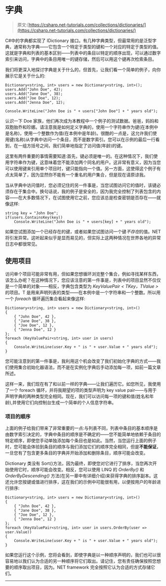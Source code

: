 # 字典

> 原文:[https://csharp.net-tutorials.com/collections/dictionaries/](https://csharp.net-tutorials.com/collections/dictionaries/)

C#中的字典都实现了 IDictionary 接口。有几种字典类型，但最常用的是泛型字典，通常称为字典<tkey tvalue="">——它包含一个特定于类型的键和一个对应的特定于类型的值。这就是字典和列表的基本区别——列表中的条目以特定的顺序出现，可以通过数字索引来访问，字典中的条目用唯一的键存储，然后可以用这个键再次检索条目。</tkey>

我们将更深入地探讨字典是关于什么的，但首先，让我们看一个简单的例子，向你展示它是关于什么的:

```
Dictionary<string, int> users = new Dictionary<string, int>();  
users.Add("John Doe", 42);  
users.Add("Jane Doe", 38);  
users.Add("Joe Doe", 12);  
users.Add("Jenna Doe", 12);

Console.WriteLine("John Doe is " + users["John Doe"] + " years old");
```

认识一下 Doe 家族，他们再次成为本教程中一个例子的测试数据。爸爸，妈妈和双胞胎乔和珍娜。请注意我是如何定义字典的，使用一个字符串作为键(在本例中是名称)，使用一个整数作为值(在本例中是年龄)。很酷的一点是，这允许我们使用键(名称)从字典中访问一个条目，而不是数字索引。您可以在示例的最后一行看到，在一组方括号之间，我们简单地指定了访问值(年龄)的键。

这里有两件重要的事情需要知道:首先，键必须是唯一的。在这种情况下，我们使用字符串作为键，这意味着您不能添加两个同名的用户。这非常有意义，因为当您可以使用键来引用单个项目时，键只能指向一个值。另一方面，这使得这个例子有点太简单了，因为显然你不能有一个重名的用户集合，但是现在请原谅我。

当从字典中访问值时，您必须记住的另一件事是，当您试图访问它的值时，该键必须存在于集合中。换句话说，我的例子是安全的，因为我完全控制了列表包含的内容——在大多数情况下，在试图使用它之前，您应该总是检查密钥是否存在——就像这样:

<input type="hidden" name="IL_IN_ARTICLE">

```
string key = "John Doe";
if(users.ContainsKey(key))
    Console.WriteLine("John Doe is " + users[key] + " years old");
```

如果您试图添加一个已经存在的键，或者如果您试图访问一个键*不存在*的值。NET 将引发异常。这听起来似乎是显而易见的，但实际上这两种情况在世界各地的异常日志中都很常见。

## 使用项目

访问单个项目可能非常有用，但如果您想循环浏览整个集合，例如寻找某样东西，该怎么办呢？在这种情况下，您应该注意的第一件事是，列表中的项目显然不仅仅是一个简单的对象——相反，字典包含类型为 *KeyValuePair < TKey，TValue >* 的项目。T 是用来声明列表的类型——在本例中是一个字符串和一个整数。所以用一个 *foreach* 循环遍历集合看起来像这样:

```
Dictionary<string, int> users = new Dictionary<string, int>()
{
    { "John Doe", 42 },
    { "Jane Doe", 38 },
    { "Joe Doe", 12 },
    { "Jenna Doe", 12 }
};
foreach (KeyValuePair<string, int> user in users)
{
    Console.WriteLine(user.Key + " is " + user.Value + " years old");
}
```

您可能注意到的第一件事是，我利用这个机会改变了我们初始化字典的方式——我们使用集合初始化器语法，而不是在实例化字典后手动添加每一项，如前一篇文章所述。

这样一来，我们现在有了和以前一样的字典——让我们遍历它。如您所见，我使用了一个 foreach 循环，并将我期望的项的类型声明为 key value pair<string int="">——与用于声明字典的两种类型完全相同。现在，我们可以访问每一项的键和值(姓名和年龄),并使用它们向控制台生成一个简单的个人信息字符串。</string>

### 项目的顺序

上面的例子给我们带来了非常重要的一点:与列表不同，列表中条目的基本顺序是由数字索引决定的，字典中条目的顺序是不确定的——您不能简单地依赖于条目的特定顺序，即使您手动单独添加每个条目也是如此。当然，当您运行上面的例子时，您可能会体验到条目的顺序与我们添加它们的顺序完全相同，但是**不能保证**，一旦您有了包含更多条目的字典并开始添加和删除条目，顺序可能会改变。

Dictionary 类没有 Sort()方法，因为最终，即使您对它进行了排序，当您再次开始使用它时，顺序可能会改变。相反，您可以使用 LINQ 的 *OrderBy()* 和 *OrderByDescending()* 方法(在另一章中有详细介绍)来获得字典的排序副本。这还允许您按键或值进行排序，这在我们的示例中可能很有用，以便按用户的年龄进行排序:

```
Dictionary<string, int> users = new Dictionary<string, int>()
{
    { "John Doe", 42 },
    { "Jane Doe", 38 },
    { "Joe Doe", 12 },
    { "Jenna Doe", 12 }
};
foreach (KeyValuePair<string, int> user in users.OrderBy(user => user.Value))
{
    Console.WriteLine(user.Key + " is " + user.Value + " years old");
}
```

如果您运行这个示例，您将会看到，即使字典是以一种顺序声明的，我们也可以很容易地以我们认为合适的另一种顺序将它们取出。请记住，您有责任确保按照您想要的顺序取出项目，因为。NET framework 完全按照它认为合适的方式存储它们。

* * *